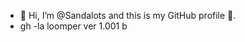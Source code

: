 - 👋 Hi, I’m @Sandalots and this is my GitHub profile 🥇.
- gh -la loomper ver 1.001 b


<!---
Sandalots/Sandalots is a ✨ special ✨ repository because its `README.md` (this file) appears on your GitHub profile.
You can click the Preview link to take a look at your changes.
--->
